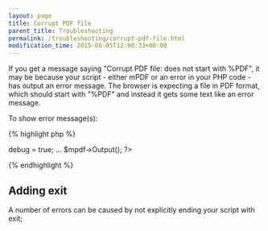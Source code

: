 ```yaml
---
layout: page
title: Corrupt PDF file
parent_title: Troubleshooting
permalink: /troubleshooting/corrupt-pdf-file.html
modification_time: 2015-08-05T12:00:33+00:00
---
```


If you get a message saying "Corrupt PDF file: does not start with %PDF", it may be because your script - either mPDF or an error in your PHP code - has output an error message. The browser is expecting a file in PDF format, which should start with "%PDF" and instead it gets some text like an error message.

To show error message(s):

{% highlight php %}
<?php

<?

$mpdf = new mPDF();

$mpdf->debug = true;

...

$mpdf->Output();

?>
{% endhighlight %}

## Adding exit

A number of errors can be caused by not explicitly ending your script with <span class="parameter">exit;</span>

